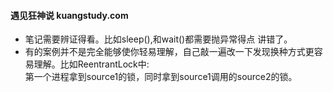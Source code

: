 #### 遇见狂神说  kuangstudy.com
- 笔记需要辨证得看。比如sleep(),和wait()都需要抛异常得点 讲错了。
- 有的案例并不是完全能够使你轻易理解，自己敲一遍改一下发现换种方式更容易理解。比如ReentrantLock中:  
第一个进程拿到source1的锁，同时拿到source1调用的source2的锁。